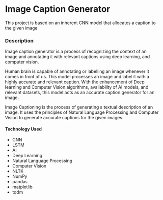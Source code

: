 # Image Caption Generator
This project is based on an inherent CNN model that allocates a caption to the given image

### Description
Image caption generator is a process of recognizing the context of an image and annotating it with relevant captions using deep learning, and computer vision.

Human brain is capable of annotating or labelling an image whenever it comes in front of us. This model processes an image and label it with a highly accurate and relevant caption. With the enhancement of Deep learning and Computer Vision algorithms, availability of AI models, and relevant datasets, this model acts as an accurate caption generator for an image.

Image Captioning is the process of generating a textual description of an image. It uses the principles of Natural Language Processing and Computer Vision to generate accurate captions for the given images.

#### Technology Used
* CNN
* LSTM
* AI
* Deep Learning
* Natural Language Processing
* Computer Vision
* NLTK
* NumPy
* pandas
* matplotlib
* tqdm
